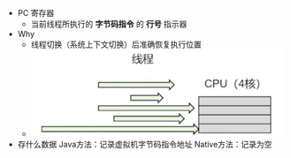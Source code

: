 - PC 寄存器
	- 当前线程所执行的 **字节码指令** 的 **行号** 指示器
- Why
	- 线程切换（系统上下文切换）后准确恢复执行位置
	- ![image.png](../assets/image_1698309606333_0.png)
- 存什么数据
  Java方法：记录虚拟机字节码指令地址
  Native方法：记录为空